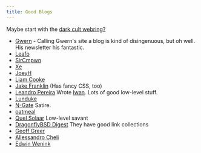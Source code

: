 ```yaml
---
title: Good Blogs
---
```


Maybe start with the [dark cult webring?](https://webring.xxiivv.com/)

* [Gwern](https://www.gwern.net/) - Calling Gwern's site a blog is kind of
  disingenuous, but oh well. His newsletter his fantastic.
* [Leafo](https://leafo.net/)
* [SirCmpwn](https://drewdevault.com/)
* [Xe](https://christine.website/blog)
* [JoeyH](http://joeyh.name/blog/)
* [Liam Cooke](https://liamcooke.com/)
* [Jake Franklin](http://jakofranko.github.io/thoughts/) (Has fancy CSS, too)
* [Leandro Pereira](https://tia.mat.br/posts/) Wrote [lwan](https://lwan.ws/). Lots of good low-level stuff.
* [Lunduke](http://lunduke.com/)
* [N-Gate](http://n-gate.com/) Satire.
* [oatmeal](https://eli.li/)
* [Quel Solaar](https://news.quelsolaar.com/) Low-level savant
* [DragonflyBSD Digest](https://www.dragonflydigest.com/) They have good link collections
* [Geoff Greer](https://geoff.greer.fm/)
* [Allessandro Cheli](https://0x0f0f0f.github.io/posts/)
* [Edwin Wenink](https://www.edwinwenink.xyz/archives/)
